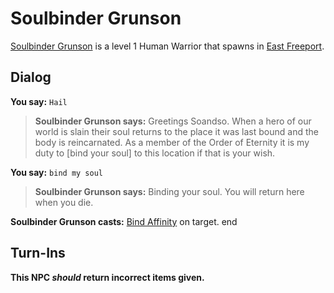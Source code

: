 # Soulbinder Grunson



[Soulbinder Grunson](/npc/10191) is a level 1 Human Warrior that spawns in [East Freeport](/zone/10).





## Dialog

**You say:** `Hail`



>**Soulbinder Grunson says:** Greetings Soandso. When a hero of our world is slain their soul returns to the place it was last bound and the body is reincarnated. As a member of the Order of Eternity it is my duty to [bind your soul] to this location if that is your wish.

**You say:** `bind my soul`



>**Soulbinder Grunson says:** Binding your soul. You will return here when you die.


**Soulbinder Grunson casts:** [Bind Affinity](/spell/2049) on target.
end



## Turn-Ins



**This NPC *should* return incorrect items given.**
